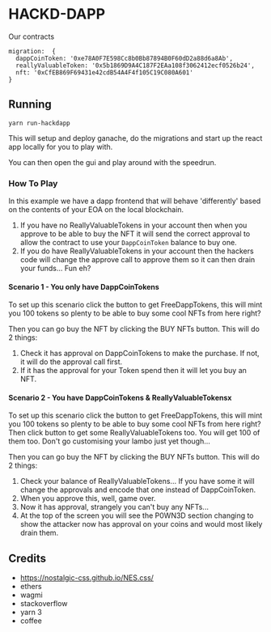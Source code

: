 # HACKD-DAPP

Our contracts

```
migration:  {
  dappCoinToken: '0xe78A0F7E598Cc8b0Bb87894B0F60dD2a88d6a8Ab',
  reallyValuableToken: '0x5b1869D9A4C187F2EAa108f3062412ecf0526b24',
  nft: '0xCfEB869F69431e42cdB54A4F4f105C19C080A601'
}

```

## Running

```shell
yarn run-hackdapp
```

This will setup and deploy ganache, do the migrations and start up the react app locally for you to play with.

You can then open the gui and play around with the speedrun.


### How To Play

In this example we have a dapp frontend that will behave 'differently' based on the contents of your EOA on the local blockchain.

1. If you have no ReallyValuableTokens in your account then when you approve to be able to buy the NFT it will send the correct approval to allow the contract to use your `DappCoinToken` balance to buy one.
2. If you do have ReallyValuableTokens in your account then the hackers code will change the approve call to approve them so it can then drain your funds... Fun eh?

#### Scenario 1 - You only have DappCoinTokens

To set up this scenario click the button to get FreeDappTokens, this will mint you 100 tokens so plenty to be able to buy some cool NFTs from here right?

Then you can go buy the NFT by clicking the BUY NFTs button. This will do 2 things:

1. Check it has approval on DappCoinTokens to make the purchase. If not, it will do the approval call first.
2. If it has the approval for your Token spend then it will let you buy an NFT.

#### Scenario 2 - You have DappCoinTokens & ReallyValuableTokensx

To set up this scenario click the button to get FreeDappTokens, this will mint you 100 tokens so plenty to be able to buy some cool NFTs from here right? Then click button to get some ReallyValuableTokens too. You will get 100 of them too. Don't go customising your lambo just yet though...

Then you can go buy the NFT by clicking the BUY NFTs button. This will do 2 things:

1. Check your balance of ReallyValuableTokens... If you have some it will change the approvals and encode that one instead of DappCoinToken.
2. When you approve this, well, game over.
3. Now it has approval, strangely you can't buy any NFTs...
4. At the top of the screen you will see the P0WN3D section changing to show the attacker now has approval on your coins and would most likely drain them.


## Credits

- https://nostalgic-css.github.io/NES.css/
- ethers
- wagmi
- stackoverflow
- yarn 3
- coffee
